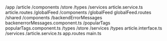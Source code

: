 /app
    /article
        /components
        /store
        /types
        /services
            article.service.ts
        article.routes
    /globalFeed
        /components
            /globalFeed
        globalFeed.routes
    /shared
        /components
            /backendErrorMessages
                backenerrorMessages.component.ts
            /popularTags
                popularTags.component.ts
                /types
                /store
                /services
        /types
            article.interface.ts
        /services
            /article.service.ts
    app.routes
main.ts